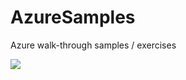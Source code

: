 # AzureSamples
Azure walk-through samples / exercises


<a href="https://portal.azure.com/#create/Microsoft.Template/uri/https%3A%2F%2Fraw.githubusercontent.com%2FiJianHuang%2FAzureSamples%2Fblob%2Fmaster%2FARM-Templates%2F101-SimpleVM%2Ftemplate-101-vm.json%0D%0A" target="_blank">
    <img src="http://azuredeploy.net/deploybutton.png"/>
</a>

